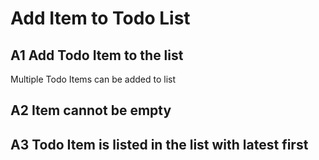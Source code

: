 # Add Item to Todo List

## A1 Add Todo Item to the list
Multiple Todo Items can be added to list

## A2 Item cannot be empty

## A3 Todo Item is listed in the list with latest first
